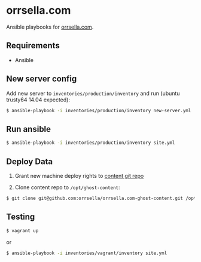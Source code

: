 # orrsella.com

Ansible playbooks for [orrsella.com](https://orrsella.com).

## Requirements

* Ansible

## New server config

Add new server to `inventories/production/inventory` and run (ubuntu trusty64 14.04 expected):

```bash
$ ansible-playbook -i inventories/production/inventory new-server.yml
```

## Run ansible

```bash
$ ansible-playbook -i inventories/production/inventory site.yml
```

## Deploy Data

1. Grant new machine deploy rights to [content git repo](https://github.com/orrsella/orrsella.com-ghost-content)

2. Clone content repo to `/opt/ghost-content`:

```bash
$ git clone git@github.com:orrsella/orrsella.com-ghost-content.git /opt/ghost-content
```

## Testing

```bash
$ vagrant up
```

or

```bash
$ ansible-playbook -i inventories/vagrant/inventory site.yml
```
